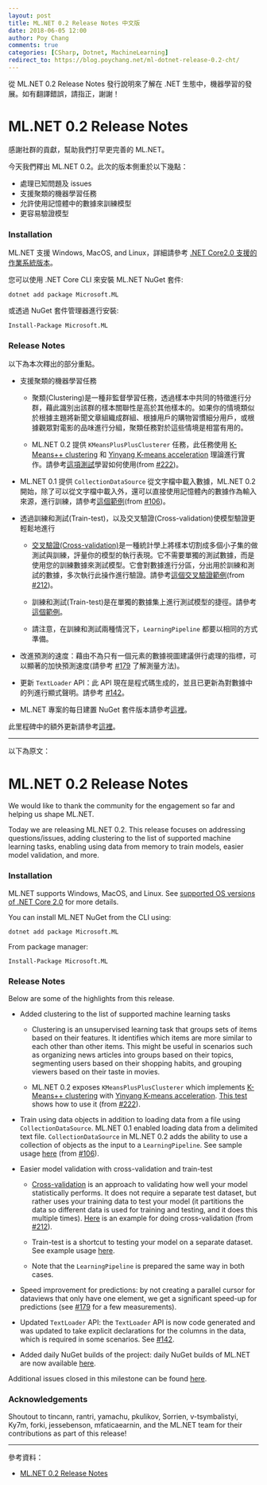 ```yaml
---
layout: post
title: ML.NET 0.2 Release Notes 中文版
date: 2018-06-05 12:00
author: Poy Chang
comments: true
categories: [CSharp, Dotnet, MachineLearning]
redirect_to: https://blog.poychang.net/ml-dotnet-release-0.2-cht/
---
```

從 ML.NET 0.2 Release Notes 發行說明來了解在 .NET 生態中，機器學習的發展。如有翻譯錯誤，請指正，謝謝！

# ML.NET 0.2 Release Notes

感謝社群的貢獻，幫助我們打早更完善的 ML.NET。

今天我們釋出 ML.NET 0.2。此次的版本側重於以下幾點：

* 處理已知問題及 issues
* 支援聚類的機器學習任務
* 允許使用記憶體中的數據來訓練模型
* 更容易驗證模型

### Installation

ML.NET 支援 Windows, MacOS, and Linux，詳細請參考 [.NET Core2.0 支援的作業系統版本](https://github.com/dotnet/core/blob/master/release-notes/2.0/2.0-supported-os.md)。

您可以使用 .NET Core CLI 來安裝 ML.NET NuGet 套件:
```
dotnet add package Microsoft.ML
```

或透過 NuGet 套件管理器進行安裝:
```
Install-Package Microsoft.ML
```

### Release Notes

以下為本次釋出的部分重點。

* 支援聚類的機器學習任務

    * 聚類(Clustering)是一種非監督學習任務，透過樣本中共同的特徵進行分群，藉此識別出該群的樣本關聯性是高於其他樣本的。如果你的情境類似於根據主題將新聞文章組織成群組、根據用戶的購物習慣細分用戶，或根據觀眾對電影的品味進行分組，聚類任務對於這些情境是相當有用的。

    * ML.NET 0.2 提供 `KMeansPlusPlusClusterer` 任務，此任務使用 [K-Means++ clustering](http://theory.stanford.edu/~sergei/papers/vldb12-kmpar.pdf) 和 [Yinyang K-means acceleration](https://www.microsoft.com/en-us/research/publication/yinyang-k-means-a-drop-in-replacement-of-the-classic-k-means-with-consistent-speedup/?from=http%3A%2F%2Fresearch.microsoft.com%2Fapps%2Fpubs%2Fdefault.aspx%3Fid%3D252149) 理論進行實作。請參考[這項測試](https://github.com/dotnet/machinelearning/blob/78810563616f3fcb0b63eb8a50b8b2e62d9d65fc/test/Microsoft.ML.Tests/Scenarios/ClusteringTests.cs)學習如何使用(from [#222](https://github.com/dotnet/machinelearning/pull/222))。

* ML.NET 0.1 提供 `CollectionDataSource` 從文字檔中載入數據，ML.NET 0.2 開始，除了可以從文字檔中載入外，還可以直接使用記憶體內的數據作為輸入來源，進行訓練，請參考[這個範例](https://github.com/dotnet/machinelearning/blob/78810563616f3fcb0b63eb8a50b8b2e62d9d65fc/test/Microsoft.ML.Tests/CollectionDataSourceTests.cs#L133)(from [#106](https://github.com/dotnet/machinelearning/pull/106))。

* 透過訓練和測試(Train-test)，以及交叉驗證(Cross-validation)使模型驗證更輕鬆地進行

    * [交叉驗證(Cross-validation)](https://en.wikipedia.org/wiki/Cross-validation_(statistics))是一種統計學上將樣本切割成多個小子集的做測試與訓練，評量你的模型的執行表現。它不需要單獨的測試數據，而是使用您的訓練數據來測試模型。它會對數據進行分區，分出用於訓練和測試的數據，多次執行此操作進行驗證。請參考[這個交叉驗證範例](https://github.com/dotnet/machinelearning/blob/78810563616f3fcb0b63eb8a50b8b2e62d9d65fc/test/Microsoft.ML.Tests/Scenarios/SentimentPredictionTests.cs#L51)(from [#212](https://github.com/dotnet/machinelearning/pull/212))。

    * 訓練和測試(Train-test)是在單獨的數據集上進行測試模型的捷徑。請參考[這個範例](https://github.com/dotnet/machinelearning/blob/78810563616f3fcb0b63eb8a50b8b2e62d9d65fc/test/Microsoft.ML.Tests/Scenarios/SentimentPredictionTests.cs#L36)。

    * 請注意，在訓練和測試兩種情況下，`LearningPipeline` 都要以相同的方式準備。
      
* 改進預測的速度：藉由不為只有一個元素的數據視圖建議併行處理的指標，可以顯著的加快預測速度(請參考 [#179](https://github.com/dotnet/machinelearning/issues/179) 了解測量方法)。

* 更新 `TextLoader` API：此 API 現在是程式碼生成的，並且已更新為對數據中的列進行顯式聲明。請參考 [#142](https://github.com/dotnet/machinelearning/pull/142)。

* ML.NET 專案的每日建置 NuGet 套件版本請參考[這裡](https://dotnet.myget.org/feed/dotnet-core/package/nuget/Microsoft.ML)。

此里程碑中的額外更新請參考[這裡](https://github.com/dotnet/machinelearning/milestone/1?closed=1)。

----------

以下為原文：

# ML.NET 0.2 Release Notes

We would like to thank the community for the engagement so far and helping us
shape ML.NET.

Today we are releasing ML.NET 0.2. This release focuses on addressing
questions/issues, adding clustering to the list of supported machine learning
tasks, enabling using data from memory to train models, easier model
validation, and more.

### Installation

ML.NET supports Windows, MacOS, and Linux. See [supported OS versions of .NET
Core
2.0](https://github.com/dotnet/core/blob/master/release-notes/2.0/2.0-supported-os.md)
for more details.

You can install ML.NET NuGet from the CLI using:
```
dotnet add package Microsoft.ML
```

From package manager:
```
Install-Package Microsoft.ML
```

### Release Notes

Below are some of the highlights from this release.

* Added clustering to the list of supported machine learning tasks

    * Clustering is an unsupervised learning task that groups sets of items
      based on their features. It identifies which items are more similar to
      each other than other items. This might be useful in scenarios such as
      organizing news articles into groups based on their topics, segmenting
      users based on their shopping habits, and grouping viewers based on
      their taste in movies. 

    * ML.NET 0.2 exposes `KMeansPlusPlusClusterer` which implements [K-Means++
      clustering](http://theory.stanford.edu/~sergei/papers/vldb12-kmpar.pdf)
      with [Yinyang K-means
      acceleration](https://www.microsoft.com/en-us/research/publication/yinyang-k-means-a-drop-in-replacement-of-the-classic-k-means-with-consistent-speedup/?from=http%3A%2F%2Fresearch.microsoft.com%2Fapps%2Fpubs%2Fdefault.aspx%3Fid%3D252149).
      [This
      test](https://github.com/dotnet/machinelearning/blob/78810563616f3fcb0b63eb8a50b8b2e62d9d65fc/test/Microsoft.ML.Tests/Scenarios/ClusteringTests.cs)
      shows how to use it (from
      [#222](https://github.com/dotnet/machinelearning/pull/222)).

* Train using data objects in addition to loading data from a file using
  `CollectionDataSource`. ML.NET 0.1 enabled loading data from a delimited
  text file. `CollectionDataSource` in ML.NET 0.2 adds the ability to use a
  collection of objects as the input to a `LearningPipeline`. See sample usage
  [here](https://github.com/dotnet/machinelearning/blob/78810563616f3fcb0b63eb8a50b8b2e62d9d65fc/test/Microsoft.ML.Tests/CollectionDataSourceTests.cs#L133)
  (from [#106](https://github.com/dotnet/machinelearning/pull/106)). 

* Easier model validation with cross-validation and train-test

    * [Cross-validation](https://en.wikipedia.org/wiki/Cross-validation_(statistics))
      is an approach to validating how well your model statistically performs.
      It does not require a separate test dataset, but rather uses your
      training data to test your model (it partitions the data so different
      data is used for training and testing, and it does this multiple times).
      [Here](https://github.com/dotnet/machinelearning/blob/78810563616f3fcb0b63eb8a50b8b2e62d9d65fc/test/Microsoft.ML.Tests/Scenarios/SentimentPredictionTests.cs#L51)
      is an example for doing cross-validation (from
      [#212](https://github.com/dotnet/machinelearning/pull/212)).

    * Train-test is a shortcut to testing your model on a separate dataset.
      See example usage
      [here](https://github.com/dotnet/machinelearning/blob/78810563616f3fcb0b63eb8a50b8b2e62d9d65fc/test/Microsoft.ML.Tests/Scenarios/SentimentPredictionTests.cs#L36).

    * Note that the `LearningPipeline` is prepared the same way in both cases.
      
* Speed improvement for predictions: by not creating a parallel cursor for
  dataviews that only have one element, we get a significant speed-up for
  predictions (see
  [#179](https://github.com/dotnet/machinelearning/issues/179) for a few
  measurements).

* Updated `TextLoader` API: the `TextLoader` API is now code generated and was
  updated to take explicit declarations for the columns in the data, which is
  required in some scenarios. See
  [#142](https://github.com/dotnet/machinelearning/pull/142).

* Added daily NuGet builds of the project: daily NuGet builds of ML.NET are
  now available
  [here](https://dotnet.myget.org/feed/dotnet-core/package/nuget/Microsoft.ML).

Additional issues closed in this milestone can be found [here](https://github.com/dotnet/machinelearning/milestone/1?closed=1).

### Acknowledgements

Shoutout to tincann, rantri, yamachu, pkulikov, Sorrien, v-tsymbalistyi, Ky7m,
forki, jessebenson, mfaticaearnin, and the ML.NET team for their contributions
as part of this release! 

----------

參考資料：

* [ML.NET 0.2 Release Notes](https://github.com/dotnet/machinelearning/blob/master/docs/release-notes/0.2/release-0.2.md)
